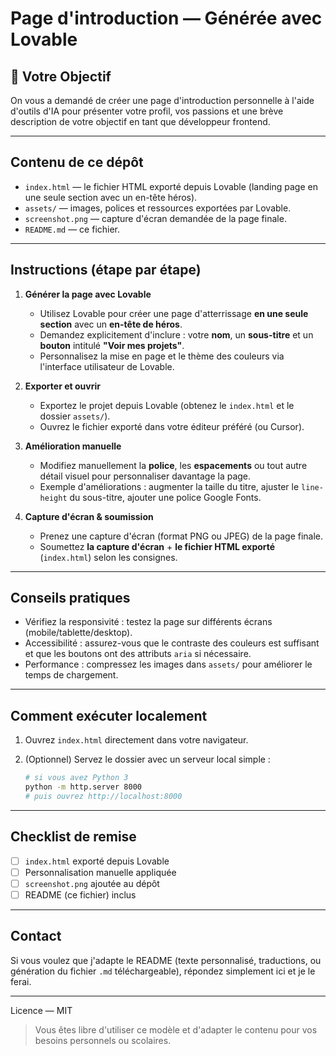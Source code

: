 # Page d'introduction — Générée avec Lovable

## 🎯 Votre Objectif

On vous a demandé de créer une page d'introduction personnelle à l'aide d'outils d'IA pour présenter votre profil, vos passions et une brève description de votre objectif en tant que développeur frontend.

---

## Contenu de ce dépôt

* `index.html` — le fichier HTML exporté depuis Lovable (landing page en une seule section avec un en-tête héros).
* `assets/` — images, polices et ressources exportées par Lovable.
* `screenshot.png` — capture d'écran demandée de la page finale.
* `README.md` — ce fichier.

---

## Instructions (étape par étape)

1. **Générer la page avec Lovable**

   * Utilisez Lovable pour créer une page d'atterrissage **en une seule section** avec un **en-tête de héros**.
   * Demandez explicitement d'inclure : votre **nom**, un **sous-titre** et un **bouton** intitulé **"Voir mes projets"**.
   * Personnalisez la mise en page et le thème des couleurs via l'interface utilisateur de Lovable.

2. **Exporter et ouvrir**

   * Exportez le projet depuis Lovable (obtenez le `index.html` et le dossier `assets/`).
   * Ouvrez le fichier exporté dans votre éditeur préféré (ou Cursor).

3. **Amélioration manuelle**

   * Modifiez manuellement la **police**, les **espacements** ou tout autre détail visuel pour personnaliser davantage la page.
   * Exemple d'améliorations : augmenter la taille du titre, ajuster le `line-height` du sous-titre, ajouter une police Google Fonts.

4. **Capture d'écran & soumission**

   * Prenez une capture d'écran (format PNG ou JPEG) de la page finale.
   * Soumettez **la capture d'écran** + **le fichier HTML exporté** (`index.html`) selon les consignes.

---

## Conseils pratiques

* Vérifiez la responsivité : testez la page sur différents écrans (mobile/tablette/desktop).
* Accessibilité : assurez-vous que le contraste des couleurs est suffisant et que les boutons ont des attributs `aria` si nécessaire.
* Performance : compressez les images dans `assets/` pour améliorer le temps de chargement.

---

## Comment exécuter localement

1. Ouvrez `index.html` directement dans votre navigateur.
2. (Optionnel) Servez le dossier avec un serveur local simple :

   ```bash
   # si vous avez Python 3
   python -m http.server 8000
   # puis ouvrez http://localhost:8000
   ```

---

## Checklist de remise

* [ ] `index.html` exporté depuis Lovable
* [ ] Personnalisation manuelle appliquée
* [ ] `screenshot.png` ajoutée au dépôt
* [ ] README (ce fichier) inclus

---

## Contact

Si vous voulez que j'adapte le README (texte personnalisé, traductions, ou génération du fichier `.md` téléchargeable), répondez simplement ici et je le ferai.

---

Licence — MIT

> Vous êtes libre d'utiliser ce modèle et d'adapter le contenu pour vos besoins personnels ou scolaires.
